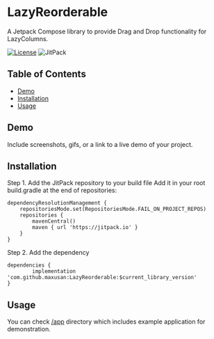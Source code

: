 # LazyReorderable
A Jetpack Compose library to provide Drag and Drop functionality for LazyColumns.

[![License](https://img.shields.io/badge/License-MIT-blue.svg)](LICENSE)
![JitPack](https://img.shields.io/jitpack/version/com.github.maxusan/LazyReorderable)


## Table of Contents

- [Demo](#demo)
- [Installation](#installation)
- [Usage](#usage)
## Demo

Include screenshots, gifs, or a link to a live demo of your project.

## Installation

Step 1. Add the JitPack repository to your build file
Add it in your root build.gradle at the end of repositories:

	dependencyResolutionManagement {
		repositoriesMode.set(RepositoriesMode.FAIL_ON_PROJECT_REPOS)
		repositories {
			mavenCentral()
			maven { url 'https://jitpack.io' }
		}
	}
Step 2. Add the dependency

	dependencies {
	        implementation 'com.github.maxusan:LazyReorderable:$current_library_version'
	} 

 ## Usage
 You can check [/app](/app) directory which includes example application for demonstration. 
